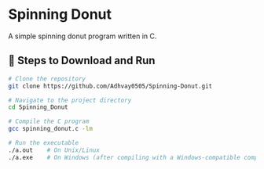 # Spinning Donut

A simple spinning donut program written in C.

## 🔧 Steps to Download and Run

```bash
# Clone the repository
git clone https://github.com/Adhvay0505/Spinning-Donut.git

# Navigate to the project directory
cd Spinning_Donut

# Compile the C program
gcc spinning_donut.c -lm

# Run the executable
./a.out    # On Unix/Linux
./a.exe    # On Windows (after compiling with a Windows-compatible compiler)
